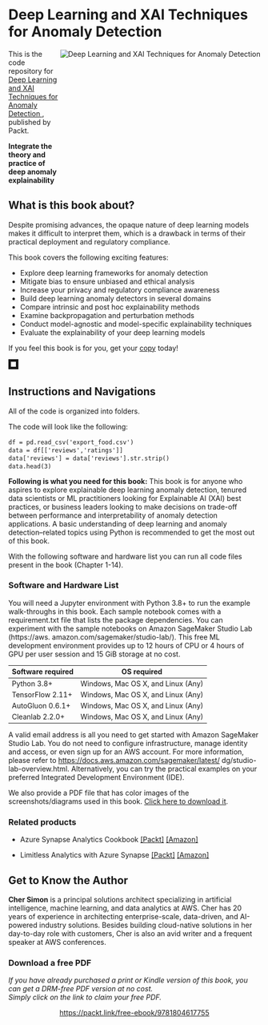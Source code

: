 # Deep Learning and XAI Techniques for Anomaly Detection		

<a href="https://www.packtpub.com/product/deep-learning-and-xai-techniques-for-anomaly-detection/9781804617755?utm_source=github&utm_medium=repository&utm_campaign=9781804617755"><img src="https://static.packt-cdn.com/products/9781804617755/cover/smaller" alt="Deep Learning and XAI Techniques for Anomaly Detection	" height="256px" align="right"></a>

This is the code repository for [Deep Learning and XAI Techniques for Anomaly Detection	](https://www.packtpub.com/product/deep-learning-and-xai-techniques-for-anomaly-detection/9781804617755?utm_source=github&utm_medium=repository&utm_campaign=9781804617755), published by Packt.

**Integrate the theory and practice of deep anomaly explainability**

## What is this book about?
Despite promising advances, the opaque nature of deep learning models makes it difficult to interpret them, which is a drawback in terms of their practical deployment and regulatory compliance.

This book covers the following exciting features: 
* Explore deep learning frameworks for anomaly detection
* Mitigate bias to ensure unbiased and ethical analysis
* Increase your privacy and regulatory compliance awareness
* Build deep learning anomaly detectors in several domains
* Compare intrinsic and post hoc explainability methods
* Examine backpropagation and perturbation methods
* Conduct model-agnostic and model-specific explainability techniques
* Evaluate the explainability of your deep learning models

If you feel this book is for you, get your [copy](https://www.amazon.com/dp/B09NC5XJ6D) today!

<a href="https://www.packtpub.com/?utm_source=github&utm_medium=banner&utm_campaign=GitHubBanner"><img src="https://raw.githubusercontent.com/PacktPublishing/GitHub/master/GitHub.png" 
alt="https://www.packtpub.com/" border="5" /></a>


## Instructions and Navigations
All of the code is organized into folders.

The code will look like the following:
```
df = pd.read_csv('export_food.csv')
data = df[['reviews','ratings']]
data['reviews'] = data['reviews'].str.strip()
data.head(3)
```


**Following is what you need for this book:**
This book is for anyone who aspires to explore explainable deep learning anomaly detection, tenured data scientists or ML practitioners looking for Explainable AI (XAI) best practices, or business leaders looking to make decisions on trade-off between performance and interpretability of anomaly detection applications. A basic understanding of deep learning and anomaly detection–related topics using Python is recommended to get the most out of this book.	

With the following software and hardware list you can run all code files present in the book (Chapter 1-14).

### Software and Hardware List

You will need a Jupyter environment with Python 3.8+ to run the example walk-throughs in this book.
Each sample notebook comes with a requirement.txt file that lists the package dependencies.
You can experiment with the sample notebooks on Amazon SageMaker Studio Lab (https://aws.
amazon.com/sagemaker/studio-lab/). This free ML development environment provides
up to 12 hours of CPU or 4 hours of GPU per user session and 15 GiB storage at no cost.

| Software required                      | OS required                        |
| ------------------------------------   | -----------------------------------|
| Python 3.8+                            | Windows, Mac OS X, and Linux (Any) |                                                            
| TensorFlow 2.11+                       | Windows, Mac OS X, and Linux (Any) |
| AutoGluon 0.6.1+                       | Windows, Mac OS X, and Linux (Any) |
| Cleanlab 2.2.0+                        | Windows, Mac OS X, and Linux (Any) |

A valid email address is all you need to get started with Amazon SageMaker Studio Lab. You do not
need to configure infrastructure, manage identity and access, or even sign up for an AWS account. For
more information, please refer to https://docs.aws.amazon.com/sagemaker/latest/
dg/studio-lab-overview.html. Alternatively, you can try the practical examples on your
preferred Integrated Development Environment (IDE).


We also provide a PDF file that has color images of the screenshots/diagrams used in this book. [Click here to download it](https://packt.link/nWeUY).


### Related products <Other books you may enjoy>
* Azure Synapse Analytics Cookbook [[Packt]](https://www.packtpub.com/product/azure-synapse-analytics-cookbook/9781803231501) [[Amazon]](https://www.amazon.com/dp/1803231505)

* Limitless Analytics with Azure Synapse [[Packt]](https://www.packtpub.com/product/limitless-analytics-with-azure-synapse/9781800205659) [[Amazon]](https://www.amazon.com/dp/1800205651)

## Get to Know the Author
**Cher Simon**
is a principal solutions architect specializing in artificial intelligence, machine learning,
and data analytics at AWS. Cher has 20 years of experience in architecting enterprise-scale, data-driven,
and AI-powered industry solutions. Besides building cloud-native solutions in her day-to-day role
with customers, Cher is also an avid writer and a frequent speaker at AWS conferences.

### Download a free PDF

 <i>If you have already purchased a print or Kindle version of this book, you can get a DRM-free PDF version at no cost.<br>Simply click on the link to claim your free PDF.</i>
<p align="center"> <a href="https://packt.link/free-ebook/9781804617755">https://packt.link/free-ebook/9781804617755 </a> </p>
